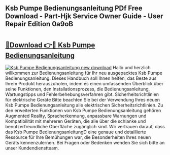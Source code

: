 ## Ksb Pumpe Bedienungsanleitung PDf Free Download - Part-Hjk Service Owner Guide - User Repair Edition 0a9oB

# <h2><a href="http://df3ciyp.blite.top/?on=Ksb+Pumpe+Bedienungsanleitung">🔗Download 👉🔴 Ksb Pumpe Bedienungsanleitung</a></h2>

[![Ksb Pumpe Bedienungsanleitung new download](https://i.imgur.com/lujVjoI.png)](http://df3ciyp.blite.top/?on=Ksb+Pumpe+Bedienungsanleitung)
Hallo und herzlich willkommen zur Bedienungsanleitung für Ihr neu ausgepacktes Ksb Pumpe Bedienungsanleitung. Dieses Handbuch soll Ihnen helfen, das Beste aus Ihrem Produkt herauszuholen, indem es einen umfassenden Überblick über seine Funktionen, den Installationsprozess, die Bedienungsanleitung, Wartungstipps und Fehlerbehebungsverfahren gibt. Sicherheitsrichtlinien für elektrische Geräte Bitte beachten Sie bei der Verwendung Ihres neuen Ksb Pumpe Bedienungsanleitung alle elektrischen Sicherheitsrichtlinien. Zu den erweiterten Funktionen von Ksb Pumpe Bedienungsanleitung gehören Augmented Reality, Spracherkennung, anpassbare Warnungen und Kompatibilität mit mehreren Geräten, die alle über die schlanke und benutzerfreundliche Oberfläche zugänglich sind. Wir vertrauen darauf, dass das Ksb Pumpe BedienungsanleitungD eine genaue und detaillierte Ressource für Ihre Bemühungen war, die Besonderheiten Ihres neuen Geräts kennenzulernen. Bei Fragen oder Bedenken wenden Sie sich bitte an unser Kundendienstteam.
